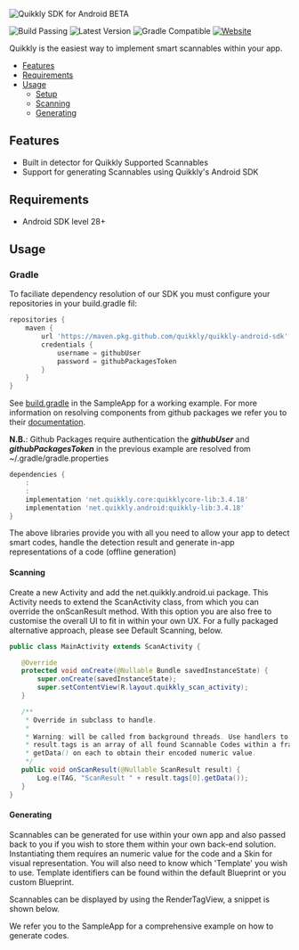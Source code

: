 ![Quikkly SDK for Android BETA](https://github.com/quikkly/android-sdk/blob/master/banner.png?raw=true)

![Build Passing](https://img.shields.io/badge/build-passing-brightgreen.svg)
![Latest Version](https://img.shields.io/badge/version-3.4.18-green.svg)
![Gradle Compatible](https://img.shields.io/badge/gradle-compatible-green.svg)
[![Website](https://img.shields.io/badge/quikkly.io-developers-5cb8a7.svg)](https://developers.quikkly.io)

Quikkly is the easiest way to implement smart scannables within your app.

- [Features](#features)
- [Requirements](#requirements)
- [Usage](#usage)
  - [Setup](#setup)
  - [Scanning](#scannable)
  - [Generating](#generating)

## Features

- Built in detector for Quikkly Supported Scannables
- Support for generating Scannables using Quikkly's Android SDK

## Requirements

- Android SDK level 28+

## Usage 

### Gradle

To faciliate dependency resolution of our SDK you must configure your repositories in your build.gradle fil:
```gradle
repositories {
    maven {
        url 'https://maven.pkg.github.com/quikkly/quikkly-android-sdk'
        credentials {
            username = githubUser
            password = githubPackagesToken
        }
    }
}
```
See [build.gradle](SampleApp/build.gradle) in the SampleApp for a working example. For more information on resolving components from
github packages we refer you to their [documentation](https://docs.github.com/en/packages/working-with-a-github-packages-registry/working-with-the-gradle-registry).

**N.B.**: Github Packages require authentication the ***githubUser*** and ***githubPackagesToken*** in the previous example are resolved from ~/.gradle/gradle.properties

```gradle
dependencies {
    :
    :
    implementation 'net.quikkly.core:quikklycore-lib:3.4.18'
    implementation 'net.quikkly.android:quikkly-lib:3.4.18'
}
```

The above libraries provide you with all you need to allow your app to detect smart codes, handle the detection result and generate in-app representations of a code (offline generation)


#### Scanning

Create a new Activity and add the net.quikkly.android.ui package. This Activity needs to extend the ScanActivity class, from which you can override the onScanResult method. With this option you are also free to customise the overall UI to fit in within your own UX. For a fully packaged alternative approach, please see Default Scanning, below.

```java
public class MainActivity extends ScanActivity {

   @Override
   protected void onCreate(@Nullable Bundle savedInstanceState) {
       super.onCreate(savedInstanceState);
       super.setContentView(R.layout.quikkly_scan_activity);
   }

   /**
    * Override in subclass to handle.
    *
    * Warning: will be called from background threads. Use handlers to post back to UI thread.
    * result.tags is an array of all found Scannable Codes within a frame. You can iterate through them, calling
    * getData() on each to obtain their encoded numeric value.
    */
   public void onScanResult(@Nullable ScanResult result) {
       Log.e(TAG, "ScanResult " + result.tags[0].getData());
   }
}
```

#### Generating

Scannables can be generated for use within your own app and also passed back to you if you wish to store them within your own back-end solution. Instantiating them requires an numeric value for the code and a Skin for visual representation. You will also need to know which 'Template' you wish to use. Template identifiers can be found within the default Blueprint or you custom Blueprint.

Scannables can be displayed by using the RenderTagView, a snippet is shown below.

We refer you to the SampleApp for a comprehensive example on how to generate codes.



